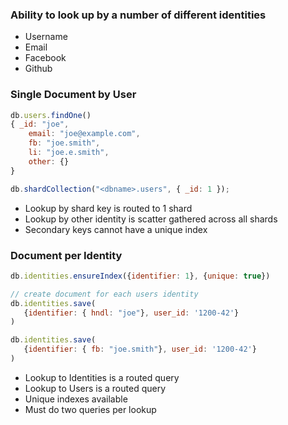 ### Ability to look up by a number of different identities
 - Username
 - Email
 - Facebook
 - Github

### Single Document by User

```js
db.users.findOne()
{ _id: "joe",
	email: "joe@example.com",
	fb: "joe.smith",
	li: "joe.e.smith",
	other: {}
}

db.shardCollection("<dbname>.users", { _id: 1 });

```

 - Lookup by shard key is routed to 1 shard
 - Lookup by other identity is scatter gathered across all shards
 - Secondary keys cannot have a unique index

 ### Document per Identity
 ```js
 db.identities.ensureIndex({identifier: 1}, {unique: true})

 // create document for each users identity
 db.identities.save(
 	{identifier: { hndl: "joe"}, user_id: '1200-42'}
 )

 db.identities.save(
 	{identifier: { fb: "joe.smith"}, user_id: '1200-42'}
 )
 ```

 - Lookup to Identities is a routed query
 - Lookup to Users is a routed query
 - Unique indexes available
 - Must do two queries per lookup